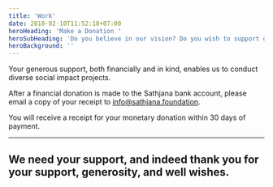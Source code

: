 ```yaml
---
title: 'Work'
date: 2018-02-10T11:52:18+07:00
heroHeading: 'Make a Donation '
heroSubHeading: 'Do you believe in our vision? Do you wish to support our programs?'
heroBackground: ''
---
```

Your generous support, both financially and in kind, enables us to conduct diverse social impact projects. 

After a financial donation is made to the Sathjana bank account, please email a copy of your receipt to info@sathjana.foundation. 

You will receive a receipt for your monetary donation within 30 days of payment.

---

## We need your support, and indeed thank you for your support, generosity, and well wishes. 
